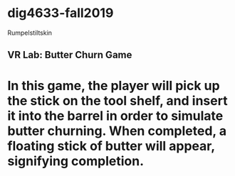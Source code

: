 # dig4633-fall2019
Rumpelstiltskin

## VR Lab: Butter Churn Game

# In this game, the player will pick up the stick on the tool shelf, and insert it into the barrel in order to simulate butter churning. When completed, a floating stick of butter will appear, signifying completion.

